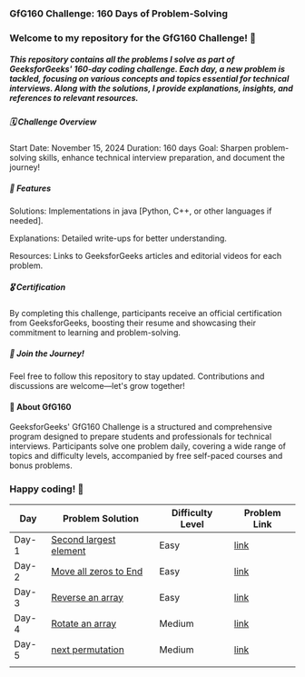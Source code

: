 <h3>GfG160 Challenge: 160 Days of Problem-Solving</h3>

<h3>Welcome to my repository for the GfG160 Challenge! 🎯</h3>

<h5>This repository contains all the problems I solve as part of GeeksforGeeks' 160-day coding challenge. Each day, a new problem is tackled, focusing on various concepts and topics essential for technical interviews. Along with the solutions, I provide explanations, insights, and references to relevant resources.</h5>

<h5>🗓️ Challenge Overview</h5>
<p>
Start Date: November 15, 2024
Duration: 160 days
Goal: Sharpen problem-solving skills, enhance technical interview preparation, and document the journey!
</p>

<h5>🚀 Features</h5>
<P>Solutions: Implementations in java [Python, C++, or other languages if needed].</P>
<P>Explanations: Detailed write-ups for better understanding.</P>
<P>Resources: Links to GeeksforGeeks articles and editorial videos for each problem.</P>

<h5>🎖️ Certification</h5>
<p>By completing this challenge, participants receive an official certification from GeeksforGeeks, boosting their resume and showcasing their commitment to learning and problem-solving.
</p>

<h5>🌟 Join the Journey!</h5>
<P>Feel free to follow this repository to stay updated. Contributions and discussions are welcome—let's grow together!</P>

<h4>📌 About GfG160</h4>
<p>GeeksforGeeks' GfG160 Challenge is a structured and comprehensive program designed to prepare students and professionals for technical interviews. Participants solve one problem daily, covering a wide range of topics and difficulty levels, accompanied by free self-paced courses and bonus problems.</p>

<h3>Happy coding! 🚀</h3>

| **Day** | **Problem Solution**  | **Difficulty Level** | **Problem Link** |
| ------- | ------------------------ |--------|---------|
| Day-1 | [Second largest element](https://github.com/TechieBhavin/GFG160-160-days-of-problem-solving-journey/tree/main/Day-1) | Easy | [link](https://www.geeksforgeeks.org/problems/second-largest3735/1)
| Day-2 | [Move all zeros to End](https://github.com/TechieBhavin/GFG160-160-days-of-problem-solving-journey/tree/main/Day-2) | Easy  | [link](https://www.geeksforgeeks.org/problems/move-all-zeroes-to-end-of-array0751/1)
| Day-3 | [Reverse an array](https://github.com/TechieBhavin/GFG160-160-days-of-problem-solving-journey/tree/main/Day-3) | Easy  | [link](https://www.geeksforgeeks.org/problems/reverse-an-array/1)
| Day-4 | [Rotate an array](https://github.com/TechieBhavin/GFG160-160-days-of-problem-solving-journey/tree/main/Day-4) | Medium  | [link](https://www.geeksforgeeks.org/problems/rotate-array-by-n-elements-1587115621/1)
| Day-5 | [next permutation](https://github.com/TechieBhavin/GFG160-160-days-of-problem-solving-journey/tree/main/Day-5) | Medium  | [link](https://www.geeksforgeeks.org/problems/next-permutation5226/1)
|     |
